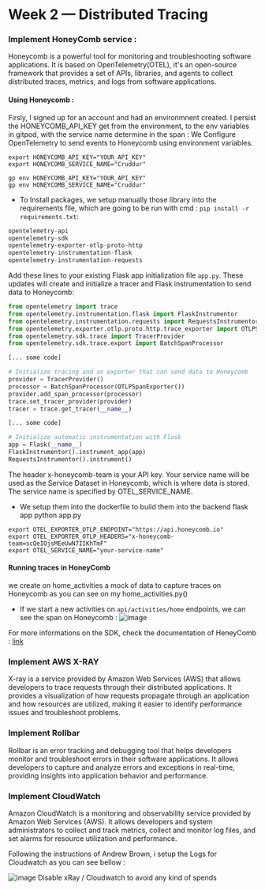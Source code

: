 # Week 2 — Distributed Tracing

### Implement HoneyComb service : 

Honeycomb is a powerful tool for monitoring and troubleshooting software applications. It is based on OpenTelemetry(OTEL), it's an open-source framework that provides a set of APIs, libraries, and agents to collect distributed traces, metrics, and logs from software applications.

#### Using Honeycomb : 

Firsly, I signed up for an account and had an environmnent created. I persist the HONEYCOMB_API_KEY get from the environment, to the env variables in gitpod, with the service name determine in the span : We Configure OpenTelemetry to send events to Honeycomb using environment variables.
 
```
export HONEYCOMB_API_KEY="YOUR_API_KEY"
export HONEYCOMB_SERVICE_NAME="Cruddur"

gp env HONEYCOMB_API_KEY="YOUR_API_KEY"
gp env HONEYCOMB_SERVICE_NAME="Cruddur"
```

- To Install packages, we setup manually those library into the requirements file, which are going to be run with cmd :
```pip install -r requirements.txt```: 

```py
opentelemetry-api
opentelemetry-sdk
opentelemetry-exporter-otlp-proto-http
opentelemetry-instrumentation-flask
opentelemetry-instrumentation-requests  
```

Add these lines to your existing Flask app initialization file ```app.py```. These updates will create and initialize a tracer and Flask instrumentation to send data to Honeycomb:

```py
from opentelemetry import trace
from opentelemetry.instrumentation.flask import FlaskInstrumentor
from opentelemetry.instrumentation.requests import RequestsInstrumentor
from opentelemetry.exporter.otlp.proto.http.trace_exporter import OTLPSpanExporter
from opentelemetry.sdk.trace import TracerProvider
from opentelemetry.sdk.trace.export import BatchSpanProcessor

[... some code]

# Initialize tracing and an exporter that can send data to Honeycomb
provider = TracerProvider()
processor = BatchSpanProcessor(OTLPSpanExporter())
provider.add_span_processor(processor)
trace.set_tracer_provider(provider)
tracer = trace.get_tracer(__name__)

[... some code]

# Initialize automatic instrumentation with Flask
app = Flask(__name__)
FlaskInstrumentor().instrument_app(app)
RequestsInstrumentor().instrument()
```

The header x-honeycomb-team is your API key. Your service name will be used as the Service Dataset in Honeycomb, which is where data is stored. The service name is specified by OTEL_SERVICE_NAME.


- We setup them into the dockerfile to build them into the backend flask app python app.py

```
export OTEL_EXPORTER_OTLP_ENDPOINT="https://api.honeycomb.io"
export OTEL_EXPORTER_OTLP_HEADERS="x-honeycomb-team=scQeIOjsMEeUwN7IIKhTmF"
export OTEL_SERVICE_NAME="your-service-name"
```

#### Running traces in HoneyComb

we create on home_activities a mock of data to capture traces on Honeycomb as you can see on my home_activities.py()

- If we start a new activities on ```api/activities/home``` endpoints, we can see the span on Honeycomb :
![image](https://github.com/Noodles-boop/aws-bootcamp-cruddur-2023/blob/e84aa032b79f9298ce1d2e7f8fbdcf5d3bbd8701/_docs/assets/week2/recent%20track%20from%20activities%20home.png)

For more informations on the SDK, check the documentation of HeneyComb : [link](https://docs.honeycomb.io/getting-data-in/opentelemetry/python/)

### Implement AWS X-RAY

X-ray is a service provided by Amazon Web Services (AWS) that allows developers to trace requests through their distributed applications. It provides a visualization of how requests propagate through an application and how resources are utilized, making it easier to identify performance issues and troubleshoot problems.

### Implement Rollbar

Rollbar is an error tracking and debugging tool that helps developers monitor and troubleshoot errors in their software applications. It allows developers to capture and analyze errors and exceptions in real-time, providing insights into application behavior and performance.

### Implement CloudWatch

Amazon CloudWatch is a monitoring and observability service provided by Amazon Web Services (AWS). It allows developers and system administrators to collect and track metrics, collect and monitor log files, and set alarms for resource utilization and performance.

Following the instructions of Andrew Brown, i setup the Logs for Cloudwatch as you can see bellow : 

![image]()
Disable xRay / Cloudwatch to avoid any kind of spends 
